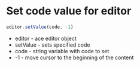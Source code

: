 # Set code value for editor

```javascript
editor.setValue(code, -1)
```

- editor - ace editor object
- setValue - sets specified code
- code - string variable with code to set
- -1 - move cursor to the beginning of the content
